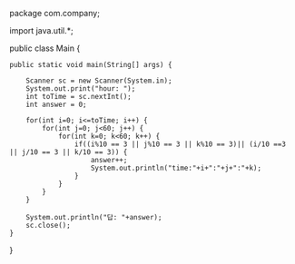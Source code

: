 package com.company;

import java.util.*;

public class Main {

    public static void main(String[] args) {

        Scanner sc = new Scanner(System.in);
        System.out.print("hour: ");
        int toTime = sc.nextInt();
        int answer = 0;

        for(int i=0; i<=toTime; i++) {
            for(int j=0; j<60; j++) {
                for(int k=0; k<60; k++) {
                    if((i%10 == 3 || j%10 == 3 || k%10 == 3)|| (i/10 ==3 || j/10 == 3 || k/10 == 3)) {
                        answer++;
                        System.out.println("time:"+i+":"+j+":"+k);
                    }
                }
            }
        }

        System.out.println("답: "+answer);
        sc.close();
    }

}
